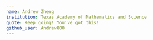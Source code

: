 ```yaml
---
name: Andrew Zheng
institution: Texas Academy of Mathematics and Science
quote: Keep going! You've got this!
github_user: Andrew800
---
```


